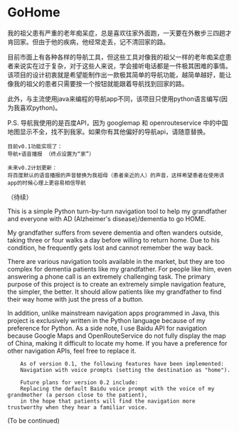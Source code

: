 # GoHome

我的祖父患有严重的老年痴呆症，总是喜欢往家外面跑，一天要在外散步三四趟才肯回家。但由于他的疾病，他经常走丢，记不清回家的路。

目前市面上有各种各样的导航工具，但这些工具对像我的祖父一样的老年痴呆症患者来说实在过于复杂，对于这些人来说，学会接听电话都是一件极其困难的事情。
该项目的设计初衷就是希望能制作出一款极其简单的导航功能，越简单越好，能让像我的祖父的患者只需要按一个按钮就能跟着导航找到回家的路。

此外，与主流使用java来编程的导航app不同，该项目只使用python语言编写(因为我喜欢python)。

P.S. 导航我使用的是百度API，因为 googlemap 和 openrouteservice 中的中国地图显示不全，找不到我家。如果你有其他偏好的导航api，请随意替换。

    目前v0.1功能实现了：
    导航+语音播报 （终点设置为“家”）
    
    未来v0.2计划更新：
    将百度默认的语音播报的声音替换为我祖母（患者亲近的人）的声音，这样希望患者在使用该app的时候心理上更容易相信导航

（待续）

This is a simple Python turn-by-turn navigation tool to help my grandfather and everyone with AD (Alzheimer's disease)/dementia to go HOME.

My grandfather suffers from severe dementia and often wanders outside, taking three or four walks a day before willing to return home. Due to his condition, he frequently gets lost and cannot remember the way back.

There are various navigation tools available in the market, but they are too complex for dementia patients like my grandfather. For people like him, even answering a phone call is an extremely challenging task. The primary purpose of this project is to create an extremely simple navigation feature, the simpler, the better. It should allow patients like my grandfather to find their way home with just the press of a button.

In addition, unlike mainstream navigation apps programmed in Java, this project is exclusively written in the Python language because of my preference for Python. As a side note, I use Baidu API for navigation because Google Maps and OpenRouteService do not fully display the map of China, making it difficult to locate my home. If you have a preference for other navigation APIs, feel free to replace it.

        As of version 0.1, the following features have been implemented:
        Navigation with voice prompts (setting the destination as "home").

        Future plans for version 0.2 include:
        Replacing the default Baidu voice prompt with the voice of my grandmother (a person close to the patient), 
        in the hope that patients will find the navigation more trustworthy when they hear a familiar voice.


(To be continued)
